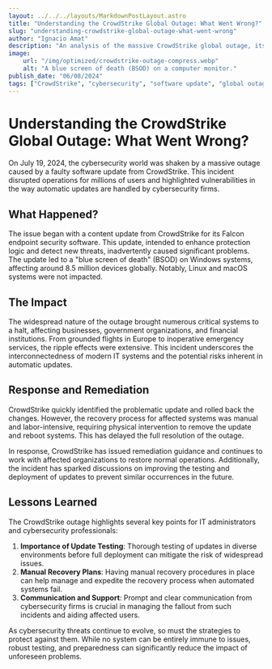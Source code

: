 ```yaml
---
layout: ../../../layouts/MarkdownPostLayout.astro
title: "Understanding the CrowdStrike Global Outage: What Went Wrong?"
slug: "understanding-crowdstrike-global-outage-what-went-wrong"
author: "Ignacio Amat"
description: "An analysis of the massive CrowdStrike global outage, its impact, and lessons learned for cybersecurity professionals."
image:
    url: "/img/optimized/crowdstrike-outage-compress.webp"
    alt: "A blue screen of death (BSOD) on a computer monitor."
publish_date: "06/08/2024"
tags: ["CrowdStrike", "cybersecurity", "software update", "global outage", "IT management"]
---
```

# Understanding the CrowdStrike Global Outage: What Went Wrong?

On July 19, 2024, the cybersecurity world was shaken by a massive outage caused by a faulty software update from CrowdStrike. This incident disrupted operations for millions of users and highlighted vulnerabilities in the way automatic updates are handled by cybersecurity firms.

## What Happened?

The issue began with a content update from CrowdStrike for its Falcon endpoint security software. This update, intended to enhance protection logic and detect new threats, inadvertently caused significant problems. The update led to a "blue screen of death" (BSOD) on Windows systems, affecting around 8.5 million devices globally. Notably, Linux and macOS systems were not impacted.

## The Impact

The widespread nature of the outage brought numerous critical systems to a halt, affecting businesses, government organizations, and financial institutions. From grounded flights in Europe to inoperative emergency services, the ripple effects were extensive. This incident underscores the interconnectedness of modern IT systems and the potential risks inherent in automatic updates.

## Response and Remediation

CrowdStrike quickly identified the problematic update and rolled back the changes. However, the recovery process for affected systems was manual and labor-intensive, requiring physical intervention to remove the update and reboot systems. This has delayed the full resolution of the outage.

In response, CrowdStrike has issued remediation guidance and continues to work with affected organizations to restore normal operations. Additionally, the incident has sparked discussions on improving the testing and deployment of updates to prevent similar occurrences in the future.

## Lessons Learned

The CrowdStrike outage highlights several key points for IT administrators and cybersecurity professionals:

1. **Importance of Update Testing**: Thorough testing of updates in diverse environments before full deployment can mitigate the risk of widespread issues.
2. **Manual Recovery Plans**: Having manual recovery procedures in place can help manage and expedite the recovery process when automated systems fail.
3. **Communication and Support**: Prompt and clear communication from cybersecurity firms is crucial in managing the fallout from such incidents and aiding affected users.

As cybersecurity threats continue to evolve, so must the strategies to protect against them. While no system can be entirely immune to issues, robust testing, and preparedness can significantly reduce the impact of unforeseen problems.


<style>
    article p + h2 {
    font-size: 1.5em;
    font-weight: bold;
    margin-top: 1.5em;
  }

  article h2 + h1 {
    font-size: 2em;
    font-weight: bold;
    margin-top: 1.5em;
  }

    article {
        text-wrap: pretty;
    }
    
    article h3 {
    font-weight: bold;
      font-size: 1.5em;
      margin-top: 1.5em;
    }

article p {
    margin: 10px 0;
}

article ul, article ol {
    list-style-type: circle;
    margin: 10px 0 10px 20px;
}

article li h4 {
    /* add soft light font */
    font-weight: lighter;
    font-style: italic;
}

article blockquote {
    border-left: 4px solid #ddd;
    padding-left: 15px;
    color: #666;
    margin: 20px 0;
    font-style: italic;
}

article p a {
      cursor: pointer;
  display: inline-flex;
  align-items: center;
  padding: 0.5rem 1rem; /* py-2 px-4 */
  font-size: 0.875rem; /* text-sm */
  font-weight: 500; /* font-medium */
  color: #1f2937; /* text-gray-900 */
  background-color: #ffffff; /* bg-white */
  border: 1px solid #e5e7eb; /* border border-gray-200 */
  border-radius: 0.5rem; /* rounded-lg */
  transition: all 0.2s ease-in-out; /* transition */
}

article p a:hover {
    background-color: #f3f4f6; /* hover:bg-gray-100 */
  color: rgba(234, 179, 8, 0.9); /* hover:text-yellow-500/90 */
}

article p a:focus {
    z-index: 10; /* focus:z-10 */
  outline: none; /* focus:outline-none */
  border-color: #e5e7eb; /* focus:ring-gray-200 */
  box-shadow: 0 0 0 2px #e5e7eb; /* focus:ring-2 */
  color: rgba(234, 179, 8, 0.9); /* focus:text-yellow-500/90 */
}

article code {
    background-color: #f5f5f5;
    padding: 2px 4px;
    border-radius: 4px;
    font-family: 'Courier New', Courier, monospace;
}

article pre {
    background-color: #f5f5f5;
    padding: 10px;
    border-radius: 4px;
    overflow-x: auto;
}

@media (min-width: 601px) and (max-width: 1024px) {
    article {
        padding: 40px;
    }
}

@media (max-width: 600px) { 
    article {
      padding: 30px;
    }

 }
</style>